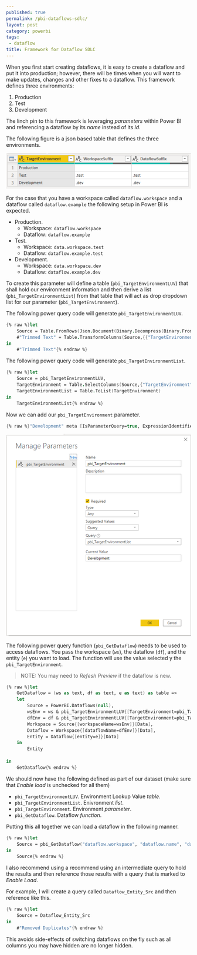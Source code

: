 ```yaml
---
published: true
permalink: /pbi-dataflows-sdlc/
layout: post
category: powerbi
tags:
 - dataflow
title: Framework for Dataflow SDLC
---
```




When you first start creating dataflows, it is easy to create a dataflow and put it into production; however, there will be times when you will want to make updates, changes and other fixes to a dataflow. This framework defines three environments: 
<!--more-->
1. Production 
2. Test 
3. Development

The linch pin to this framework is leveraging _parameters_ within Power BI and referencing a dataflow by its _name_ instead of its _id_.

The following figure is a json based table that defines the three environments.

![Environment Table](/assets/posts/2021-03-28-welcome-to-new-datazone/environment_table.png)

For the case that you have a workspace called `dataflow.workspace` and a dataflow called `dataflow.example` the following setup in Power BI is expected.

* Production.
  * Workspace: `dataflow.workspace`
  * Dataflow: `dataflow.example`
* Test.
  * Workspace: `data.workspace.test`
  * Dataflow: `dataflow.example.test`
* Development.
  * Workspace: `data.workspace.dev`
  * Dataflow: `dataflow.example.dev`


To create this parameter will define a table (`pbi_TargetEnvironmentLUV`) that shall hold our environment information and then derive a list (`pbi_TargetEnvironmentList`) from that table that will act as drop dropdown list for our parameter (`pbi_TargetEnvironment`). 

The following power query code will generate `pbi_TargetEnvironmentLUV`.

```fsharp
{% raw %}let
    Source = Table.FromRows(Json.Document(Binary.Decompress(Binary.FromText("i45WCijKTylNLsnMz1PSUQKhWJ1opZDU4hIgW68EmQZJuKSWpebkF+Sm5oHFU1LLYFRsLAA=", BinaryEncoding.Base64), Compression.Deflate)), let _t = ((type nullable text) meta [Serialized.Text = true]) in type table [TargetEnvironment = _t, WorkspaceSuffix = _t, DataflowSuffix = _t]),
    #"Trimmed Text" = Table.TransformColumns(Source,{{"TargetEnvironment", Text.Trim, type text}, {"WorkspaceSuffix", Text.Trim, type text}, {"DataflowSuffix", Text.Trim, type text}})
in
    #"Trimmed Text"{% endraw %}
```

The following power query code will generate `pbi_TargetEnvironmentList`. 

```fsharp
{% raw %}let
    Source = pbi_TargetEnvironmentLUV,
    TargetEnvironment = Table.SelectColumns(Source,{"TargetEnvironment"}),
    TargetEnvironmentList = Table.ToList(TargetEnvironment)
in
    TargetEnvironmentList{% endraw %}
```

Now we can add our `pbi_TargetEnvironment` parameter. 

```fsharp
{% raw %}"Development" meta [IsParameterQuery=true, ExpressionIdentifier=pbi_TargetEnvironmentList, Type="Any", IsParameterQueryRequired=true]{% endraw %}
```

![Environment Parameter](/assets/posts/2021-03-28-welcome-to-new-datazone/environment_parameter.png)

The following power query function (`pbi_GetDataflow`) needs to be used to access dataflows. You pass the workspace (`ws`), the dataflow (`df`), and the entity (`e`) you want to load. The function will use the value selected y the `pbi_TargetEnvironment`. 

> NOTE: You may need to _Refesh Preview_ if the dataflow is new.

```fsharp
{% raw %}let  
    GetDataflow = (ws as text, df as text, e as text) as table =>
    let
        Source = PowerBI.Dataflows(null),
        wsEnv = ws & pbi_TargetEnvironmentLUV{[TargetEnvironment=pbi_TargetEnvironment]}[WorkspaceSuffix],
        dfEnv = df & pbi_TargetEnvironmentLUV{[TargetEnvironment=pbi_TargetEnvironment]}[DataflowSuffix],
        Workspace = Source{[workspaceName=wsEnv]}[Data],
        Dataflow = Workspace{[dataflowName=dfEnv]}[Data],
        Entity = Dataflow{[entity=e]}[Data]
    in  
        Entity
 
in  
    GetDataflow{% endraw %}
```

We should now have the following defined as part of our dataset (make sure that _Enable load_ is unchecked for all them)

* `pbi_TargetEnvironmentLUV`. Environment Lookup Value _table_.
* `pbi_TargetEnvironmentList`. Enivronment _list_.
* `pbi_TargetEnvironment`. Environment _parameter_. 
* `pbi_GetDataflow`. Dataflow _function_. 

Putting this all together we can load a dataflow in the following manner. 

```fsharp
{% raw %}let
    Source = pbi_GetDataflow("dataflow.workspace", "dataflow.name", "dataflow.entity")
in
    Source{% endraw %}
```

I also recommend using a recommend using an intermediate query to hold the results and then reference those results with a query that is marked to _Enable Load_.

For example, I will create a query called `Dataflow_Entity_Src` and then reference like this.

```fsharp
{% raw %}let
    Source = Dataflow_Entity_Src
in
    #"Removed Duplicates"{% endraw %}
```

This avoids side-effects of switching dataflows on the fly such as all columns you may have hidden are no longer hidden.


